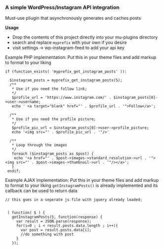### A simple WordPress/Instagram API integration

Must-use pliugin that asynchronously generates and caches posts

__Usage__
* Drop the contents of this project directly into your mu-plugins directory
* search and replace `myprefix` with your own if you desire
* visit settings -> wp-instagram-feed to add your api key

Example PHP implementation: Put this in your theme files and add markup to format to your liking

```
if (function_exists( 'myprefix_get_instagram_posts' )):

  $instagram_posts = myprefix_get_instagram_posts(5);
  /**
   * Use if you need the follow link;
   */
   $profile_url = 'https://www.instagram.com/' . $instagram_posts[0]->user->username;
   echo ' <a target="blank" href="' . $profile_url . '">Follow</a>';

  /**
   * Use if you need the profile picture;
   */
   $profile_pic_url = $instagram_posts[0]->user->profile_picture;
   echo '<img src="' . $profile_pic_url . '"/>'

  /**
   * Loop through the images
   */
   foreach ($instagram_posts as $post) {
   	echo '<a href="' . $post->images->standard_resolution->url . '"><img src="' . $post->images->thumbnail->url . '"/></a>';
   }
 endif;
```

Example AJAX implementation: Put this in your theme files and add markup to format to your liking
`getInstagramPosts()` is already implemented and its callback can be used to return data

```
// this goes in a seperate js file with jquery already loaded;


 ( function( $ ) {
   getInstagramPosts(5, function(response) {
     var result = JSON.parse(response);
     for(i=0 ; i < result.posts.data.length ; i++){
       var post = result.posts.data[i];
       //do something with post
     }
   });
```
